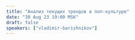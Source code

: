 ```yaml
---
title: "Анализ текущих трендов в поп-культуре"
date: "30 Aug 23 19:00 MSK"
draft: false
speakers: ["vladimir-barishnikov"]
---
```

